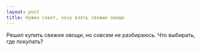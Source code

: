 ```yaml
---
layout: post 
title: Нужен совет, хочу взять свежие овощи 
--- 
```

Решил купить свежие овощи, но совсем не разбираюсь. Что выбирать, где покупать?